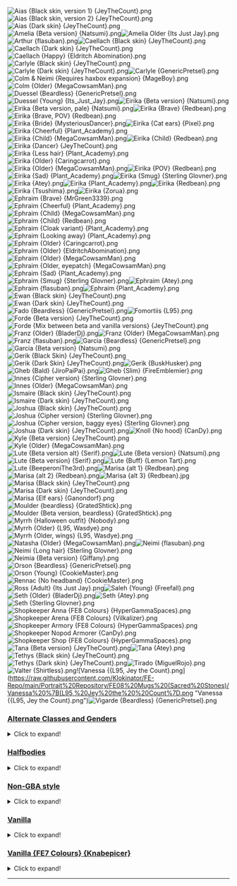 ![Aias {Black skin, version 1} {JeyTheCount}.png](https://raw.githubusercontent.com/Klokinator/FE-Repo/main/Portrait%20Repository/FE08%20Mugs%20(Sacred%20Stones)/Aias%20(Black%20skin,%20version%201)%20%7BJeyTheCount%7D.png "Aias {Black skin, version 1} {JeyTheCount}.png")![Aias {Black skin, version 2} {JeyTheCount}.png](https://raw.githubusercontent.com/Klokinator/FE-Repo/main/Portrait%20Repository/FE08%20Mugs%20(Sacred%20Stones)/Aias%20(Black%20skin,%20version%202)%20%7BJeyTheCount%7D.png "Aias {Black skin, version 2} {JeyTheCount}.png")![Aias {Dark skin} {JeyTheCount}.png](https://raw.githubusercontent.com/Klokinator/FE-Repo/main/Portrait%20Repository/FE08%20Mugs%20(Sacred%20Stones)/Aias%20(Dark%20skin)%20%7BJeyTheCount%7D.png "Aias {Dark skin} {JeyTheCount}.png")![Amelia {Beta version} {Natsumi}.png](https://raw.githubusercontent.com/Klokinator/FE-Repo/main/Portrait%20Repository/FE08%20Mugs%20(Sacred%20Stones)/Amelia%20(Beta%20version)%20%7BNatsumi%7D.png "Amelia {Beta version} {Natsumi}.png")![Amelia Older {Its Just Jay}.png](https://raw.githubusercontent.com/Klokinator/FE-Repo/main/Portrait%20Repository/FE08%20Mugs%20(Sacred%20Stones)/Amelia%20Older%20%7BIts%20Just%20Jay%7D.png "Amelia Older {Its Just Jay}.png")![Arthur {flasuban}.png](https://raw.githubusercontent.com/Klokinator/FE-Repo/main/Portrait%20Repository/FE08%20Mugs%20(Sacred%20Stones)/Arthur%20%7Bflasuban%7D.png "Arthur {flasuban}.png")![Caellach {Black skin}  {JeyTheCount}.png](https://raw.githubusercontent.com/Klokinator/FE-Repo/main/Portrait%20Repository/FE08%20Mugs%20(Sacred%20Stones)/Caellach%20(Black%20skin)%20%20%7BJeyTheCount%7D.png "Caellach {Black skin}  {JeyTheCount}.png")![Caellach {Dark skin} {JeyTheCount}.png](https://raw.githubusercontent.com/Klokinator/FE-Repo/main/Portrait%20Repository/FE08%20Mugs%20(Sacred%20Stones)/Caellach%20(Dark%20skin)%20%7BJeyTheCount%7D.png "Caellach {Dark skin} {JeyTheCount}.png")![Caellach {Happy} {Eldritch Abomination}.png](https://raw.githubusercontent.com/Klokinator/FE-Repo/main/Portrait%20Repository/FE08%20Mugs%20(Sacred%20Stones)/Caellach%20(Happy)%20%7BEldritch%20Abomination%7D.png "Caellach {Happy} {Eldritch Abomination}.png")![Carlyle {Black skin} {JeyTheCount}.png](https://raw.githubusercontent.com/Klokinator/FE-Repo/main/Portrait%20Repository/FE08%20Mugs%20(Sacred%20Stones)/Carlyle%20(Black%20skin)%20%7BJeyTheCount%7D.png "Carlyle {Black skin} {JeyTheCount}.png")![Carlyle {Dark skin} {JeyTheCount}.png](https://raw.githubusercontent.com/Klokinator/FE-Repo/main/Portrait%20Repository/FE08%20Mugs%20(Sacred%20Stones)/Carlyle%20(Dark%20skin)%20%7BJeyTheCount%7D.png "Carlyle {Dark skin} {JeyTheCount}.png")![Carlyle {GenericPretsel}.png](https://raw.githubusercontent.com/Klokinator/FE-Repo/main/Portrait%20Repository/FE08%20Mugs%20(Sacred%20Stones)/Carlyle%20%7BGenericPretsel%7D.png "Carlyle {GenericPretsel}.png")![Colm & Neimi {Requires haxbox expansion} {MageBoy}.png](https://raw.githubusercontent.com/Klokinator/FE-Repo/main/Portrait%20Repository/FE08%20Mugs%20(Sacred%20Stones)/Colm%20&%20Neimi%20(Requires%20haxbox%20expansion)%20%7BMageBoy%7D.png "Colm & Neimi {Requires haxbox expansion} {MageBoy}.png")![Colm {Older} {MegaCowsamMan}.png](https://raw.githubusercontent.com/Klokinator/FE-Repo/main/Portrait%20Repository/FE08%20Mugs%20(Sacred%20Stones)/Colm%20(Older)%20%7BMegaCowsamMan%7D.png "Colm {Older} {MegaCowsamMan}.png")![Duessel {Beardless} {GenericPretsel}.png](https://raw.githubusercontent.com/Klokinator/FE-Repo/main/Portrait%20Repository/FE08%20Mugs%20(Sacred%20Stones)/Duessel%20(Beardless)%20%7BGenericPretsel%7D.png "Duessel {Beardless} {GenericPretsel}.png")![Duessel {Young} {Its_Just_Jay}.png](https://raw.githubusercontent.com/Klokinator/FE-Repo/main/Portrait%20Repository/FE08%20Mugs%20(Sacred%20Stones)/Duessel%20(Young)%20%7BIts_Just_Jay%7D.png "Duessel {Young} {Its_Just_Jay}.png")![Eirika {Beta version} {Natsumi}.png](https://raw.githubusercontent.com/Klokinator/FE-Repo/main/Portrait%20Repository/FE08%20Mugs%20(Sacred%20Stones)/Eirika%20(Beta%20version)%20%7BNatsumi%7D.png "Eirika {Beta version} {Natsumi}.png")![Eirika {Beta version, pale} {Natsumi}.png](https://raw.githubusercontent.com/Klokinator/FE-Repo/main/Portrait%20Repository/FE08%20Mugs%20(Sacred%20Stones)/Eirika%20(Beta%20version,%20pale)%20%7BNatsumi%7D.png "Eirika {Beta version, pale} {Natsumi}.png")![Eirika {Brave} {Redbean}.png](https://raw.githubusercontent.com/Klokinator/FE-Repo/main/Portrait%20Repository/FE08%20Mugs%20(Sacred%20Stones)/Eirika%20(Brave)%20%7BRedbean%7D.png "Eirika {Brave} {Redbean}.png")![Eirika {Brave, POV} {Redbean}.png](https://raw.githubusercontent.com/Klokinator/FE-Repo/main/Portrait%20Repository/FE08%20Mugs%20(Sacred%20Stones)/Eirika%20(Brave,%20POV)%20%7BRedbean%7D.png "Eirika {Brave, POV} {Redbean}.png")![Eirika {Bride} {MysteriousDancer}.png](https://raw.githubusercontent.com/Klokinator/FE-Repo/main/Portrait%20Repository/FE08%20Mugs%20(Sacred%20Stones)/Eirika%20(Bride)%20%7BMysteriousDancer%7D.png "Eirika {Bride} {MysteriousDancer}.png")![Eirika {Cat ears} {Pixel}.png](https://raw.githubusercontent.com/Klokinator/FE-Repo/main/Portrait%20Repository/FE08%20Mugs%20(Sacred%20Stones)/Eirika%20(Cat%20ears)%20%7BPixel%7D.png "Eirika {Cat ears} {Pixel}.png")![Eirika {Cheerful} {Plant_Academy}.png](https://raw.githubusercontent.com/Klokinator/FE-Repo/main/Portrait%20Repository/FE08%20Mugs%20(Sacred%20Stones)/Eirika%20(Cheerful)%20%7BPlant_Academy%7D.png "Eirika {Cheerful} {Plant_Academy}.png")![Eirika {Child} {MegaCowsamMan}.png](https://raw.githubusercontent.com/Klokinator/FE-Repo/main/Portrait%20Repository/FE08%20Mugs%20(Sacred%20Stones)/Eirika%20(Child)%20%7BMegaCowsamMan%7D.png "Eirika {Child} {MegaCowsamMan}.png")![Eirika {Child} {Redbean}.png](https://raw.githubusercontent.com/Klokinator/FE-Repo/main/Portrait%20Repository/FE08%20Mugs%20(Sacred%20Stones)/Eirika%20(Child)%20%7BRedbean%7D.png "Eirika {Child} {Redbean}.png")![Eirika {Dancer} {JeyTheCount}.png](https://raw.githubusercontent.com/Klokinator/FE-Repo/main/Portrait%20Repository/FE08%20Mugs%20(Sacred%20Stones)/Eirika%20(Dancer)%20%7BJeyTheCount%7D.png "Eirika {Dancer} {JeyTheCount}.png")![Eirika {Less hair} {Plant_Academy}.png](https://raw.githubusercontent.com/Klokinator/FE-Repo/main/Portrait%20Repository/FE08%20Mugs%20(Sacred%20Stones)/Eirika%20(Less%20hair)%20%7BPlant_Academy%7D.png "Eirika {Less hair} {Plant_Academy}.png")![Eirika {Older} {Caringcarrot}.png](https://raw.githubusercontent.com/Klokinator/FE-Repo/main/Portrait%20Repository/FE08%20Mugs%20(Sacred%20Stones)/Eirika%20(Older)%20%7BCaringcarrot%7D.png "Eirika {Older} {Caringcarrot}.png")![Eirika {Older} {MegaCowsamMan}.png](https://raw.githubusercontent.com/Klokinator/FE-Repo/main/Portrait%20Repository/FE08%20Mugs%20(Sacred%20Stones)/Eirika%20(Older)%20%7BMegaCowsamMan%7D.png "Eirika {Older} {MegaCowsamMan}.png")![Eirika {POV} {Redbean}.png](https://raw.githubusercontent.com/Klokinator/FE-Repo/main/Portrait%20Repository/FE08%20Mugs%20(Sacred%20Stones)/Eirika%20(POV)%20%7BRedbean%7D.png "Eirika {POV} {Redbean}.png")![Eirika {Sad} {Plant_Academy}.png](https://raw.githubusercontent.com/Klokinator/FE-Repo/main/Portrait%20Repository/FE08%20Mugs%20(Sacred%20Stones)/Eirika%20(Sad)%20%7BPlant_Academy%7D.png "Eirika {Sad} {Plant_Academy}.png")![Eirika {Smug} {Sterling Glovner}.png](https://raw.githubusercontent.com/Klokinator/FE-Repo/main/Portrait%20Repository/FE08%20Mugs%20(Sacred%20Stones)/Eirika%20(Smug)%20%7BSterling%20Glovner%7D.png "Eirika {Smug} {Sterling Glovner}.png")![Eirika {Atey}.png](https://raw.githubusercontent.com/Klokinator/FE-Repo/main/Portrait%20Repository/FE08%20Mugs%20(Sacred%20Stones)/Eirika%20%7BAtey%7D.png "Eirika {Atey}.png")![Eirika {Plant_Academy}.png](https://raw.githubusercontent.com/Klokinator/FE-Repo/main/Portrait%20Repository/FE08%20Mugs%20(Sacred%20Stones)/Eirika%20%7BPlant_Academy%7D.png "Eirika {Plant_Academy}.png")![Eirika {Redbean}.png](https://raw.githubusercontent.com/Klokinator/FE-Repo/main/Portrait%20Repository/FE08%20Mugs%20(Sacred%20Stones)/Eirika%20%7BRedbean%7D.png "Eirika {Redbean}.png")![Eirika {Tsushima}.png](https://raw.githubusercontent.com/Klokinator/FE-Repo/main/Portrait%20Repository/FE08%20Mugs%20(Sacred%20Stones)/Eirika%20%7BTsushima%7D.png "Eirika {Tsushima}.png")![Eirika {Zorua}.png](https://raw.githubusercontent.com/Klokinator/FE-Repo/main/Portrait%20Repository/FE08%20Mugs%20(Sacred%20Stones)/Eirika%20%7BZorua%7D.png "Eirika {Zorua}.png")![Ephraim {Brave} {MrGreen3339}.png](https://raw.githubusercontent.com/Klokinator/FE-Repo/main/Portrait%20Repository/FE08%20Mugs%20(Sacred%20Stones)/Ephraim%20(Brave)%20%7BMrGreen3339%7D.png "Ephraim {Brave} {MrGreen3339}.png")![Ephraim {Cheerful} {Plant_Academy}.png](https://raw.githubusercontent.com/Klokinator/FE-Repo/main/Portrait%20Repository/FE08%20Mugs%20(Sacred%20Stones)/Ephraim%20(Cheerful)%20%7BPlant_Academy%7D.png "Ephraim {Cheerful} {Plant_Academy}.png")![Ephraim {Child} {MegaCowsamMan}.png](https://raw.githubusercontent.com/Klokinator/FE-Repo/main/Portrait%20Repository/FE08%20Mugs%20(Sacred%20Stones)/Ephraim%20(Child)%20%7BMegaCowsamMan%7D.png "Ephraim {Child} {MegaCowsamMan}.png")![Ephraim {Child} {Redbean}.png](https://raw.githubusercontent.com/Klokinator/FE-Repo/main/Portrait%20Repository/FE08%20Mugs%20(Sacred%20Stones)/Ephraim%20(Child)%20%7BRedbean%7D.png "Ephraim {Child} {Redbean}.png")![Ephraim {Cloak variant} {Plant_Academy}.png](https://raw.githubusercontent.com/Klokinator/FE-Repo/main/Portrait%20Repository/FE08%20Mugs%20(Sacred%20Stones)/Ephraim%20(Cloak%20variant)%20%7BPlant_Academy%7D.png "Ephraim {Cloak variant} {Plant_Academy}.png")![Ephraim {Looking away} {Plant_Academy}.png](https://raw.githubusercontent.com/Klokinator/FE-Repo/main/Portrait%20Repository/FE08%20Mugs%20(Sacred%20Stones)/Ephraim%20(Looking%20away)%20%7BPlant_Academy%7D.png "Ephraim {Looking away} {Plant_Academy}.png")![Ephraim {Older} {Caringcarrot}.png](https://raw.githubusercontent.com/Klokinator/FE-Repo/main/Portrait%20Repository/FE08%20Mugs%20(Sacred%20Stones)/Ephraim%20(Older)%20%7BCaringcarrot%7D.png "Ephraim {Older} {Caringcarrot}.png")![Ephraim {Older} {EldritchAbomination}.png](https://raw.githubusercontent.com/Klokinator/FE-Repo/main/Portrait%20Repository/FE08%20Mugs%20(Sacred%20Stones)/Ephraim%20(Older)%20%7BEldritchAbomination%7D.png "Ephraim {Older} {EldritchAbomination}.png")![Ephraim {Older} {MegaCowsamMan}.png](https://raw.githubusercontent.com/Klokinator/FE-Repo/main/Portrait%20Repository/FE08%20Mugs%20(Sacred%20Stones)/Ephraim%20(Older)%20%7BMegaCowsamMan%7D.png "Ephraim {Older} {MegaCowsamMan}.png")![Ephraim {Older, eyepatch} {MegaCowsamMan}.png](https://raw.githubusercontent.com/Klokinator/FE-Repo/main/Portrait%20Repository/FE08%20Mugs%20(Sacred%20Stones)/Ephraim%20(Older,%20eyepatch)%20%7BMegaCowsamMan%7D.png "Ephraim {Older, eyepatch} {MegaCowsamMan}.png")![Ephraim {Sad} {Plant_Academy}.png](https://raw.githubusercontent.com/Klokinator/FE-Repo/main/Portrait%20Repository/FE08%20Mugs%20(Sacred%20Stones)/Ephraim%20(Sad)%20%7BPlant_Academy%7D.png "Ephraim {Sad} {Plant_Academy}.png")![Ephraim {Smug} {Sterling Glovner}.png](https://raw.githubusercontent.com/Klokinator/FE-Repo/main/Portrait%20Repository/FE08%20Mugs%20(Sacred%20Stones)/Ephraim%20(Smug)%20%7BSterling%20Glovner%7D.png "Ephraim {Smug} {Sterling Glovner}.png")![Ephraim {Atey}.png](https://raw.githubusercontent.com/Klokinator/FE-Repo/main/Portrait%20Repository/FE08%20Mugs%20(Sacred%20Stones)/Ephraim%20%7BAtey%7D.png "Ephraim {Atey}.png")![Ephraim {flasuban}.png](https://raw.githubusercontent.com/Klokinator/FE-Repo/main/Portrait%20Repository/FE08%20Mugs%20(Sacred%20Stones)/Ephraim%20%7Bflasuban%7D.png "Ephraim {flasuban}.png")![Ephraim {Plant_Academy}.png](https://raw.githubusercontent.com/Klokinator/FE-Repo/main/Portrait%20Repository/FE08%20Mugs%20(Sacred%20Stones)/Ephraim%20%7BPlant_Academy%7D.png "Ephraim {Plant_Academy}.png")![Ewan {Black skin} {JeyTheCount}.png](https://raw.githubusercontent.com/Klokinator/FE-Repo/main/Portrait%20Repository/FE08%20Mugs%20(Sacred%20Stones)/Ewan%20(Black%20skin)%20%7BJeyTheCount%7D.png "Ewan {Black skin} {JeyTheCount}.png")![Ewan {Dark skin} {JeyTheCount}.png](https://raw.githubusercontent.com/Klokinator/FE-Repo/main/Portrait%20Repository/FE08%20Mugs%20(Sacred%20Stones)/Ewan%20(Dark%20skin)%20%7BJeyTheCount%7D.png "Ewan {Dark skin} {JeyTheCount}.png")![Fado {Beardless} {GenericPretsel}.png](https://raw.githubusercontent.com/Klokinator/FE-Repo/main/Portrait%20Repository/FE08%20Mugs%20(Sacred%20Stones)/Fado%20(Beardless)%20%7BGenericPretsel%7D.png "Fado {Beardless} {GenericPretsel}.png")![Fomortiis {L95}.png](https://raw.githubusercontent.com/Klokinator/FE-Repo/main/Portrait%20Repository/FE08%20Mugs%20(Sacred%20Stones)/Fomortiis%20%7BL95%7D.png "Fomortiis {L95}.png")![Forde {Beta version}  {JeyTheCount}.png](https://raw.githubusercontent.com/Klokinator/FE-Repo/main/Portrait%20Repository/FE08%20Mugs%20(Sacred%20Stones)/Forde%20(Beta%20version)%20%20%7BJeyTheCount%7D.png "Forde {Beta version}  {JeyTheCount}.png")![Forde {Mix between beta and vanilla versions} {JeyTheCount}.png](https://raw.githubusercontent.com/Klokinator/FE-Repo/main/Portrait%20Repository/FE08%20Mugs%20(Sacred%20Stones)/Forde%20(Mix%20between%20beta%20and%20vanilla%20versions)%20%7BJeyTheCount%7D.png "Forde {Mix between beta and vanilla versions} {JeyTheCount}.png")![Franz {Older} {BladerDj}.png](https://raw.githubusercontent.com/Klokinator/FE-Repo/main/Portrait%20Repository/FE08%20Mugs%20(Sacred%20Stones)/Franz%20(Older)%20%7BBladerDj%7D.png "Franz {Older} {BladerDj}.png")![Franz {Older} {MegaCowsamMan}.png](https://raw.githubusercontent.com/Klokinator/FE-Repo/main/Portrait%20Repository/FE08%20Mugs%20(Sacred%20Stones)/Franz%20(Older)%20%7BMegaCowsamMan%7D.png "Franz {Older} {MegaCowsamMan}.png")![Franz {flasuban}.png](https://raw.githubusercontent.com/Klokinator/FE-Repo/main/Portrait%20Repository/FE08%20Mugs%20(Sacred%20Stones)/Franz%20%7Bflasuban%7D.png "Franz {flasuban}.png")![Garcia {Beardless} {GenericPretsel}.png](https://raw.githubusercontent.com/Klokinator/FE-Repo/main/Portrait%20Repository/FE08%20Mugs%20(Sacred%20Stones)/Garcia%20(Beardless)%20%7BGenericPretsel%7D.png "Garcia {Beardless} {GenericPretsel}.png")![Garcia {Beta version} {Natsumi}.png](https://raw.githubusercontent.com/Klokinator/FE-Repo/main/Portrait%20Repository/FE08%20Mugs%20(Sacred%20Stones)/Garcia%20(Beta%20version)%20%7BNatsumi%7D.png "Garcia {Beta version} {Natsumi}.png")![Gerik {Black Skin} {JeyTheCount}.png](https://raw.githubusercontent.com/Klokinator/FE-Repo/main/Portrait%20Repository/FE08%20Mugs%20(Sacred%20Stones)/Gerik%20(Black%20Skin)%20%7BJeyTheCount%7D.png "Gerik {Black Skin} {JeyTheCount}.png")![Gerik {Dark Skin} {JeyTheCount}.png](https://raw.githubusercontent.com/Klokinator/FE-Repo/main/Portrait%20Repository/FE08%20Mugs%20(Sacred%20Stones)/Gerik%20(Dark%20Skin)%20%7BJeyTheCount%7D.png "Gerik {Dark Skin} {JeyTheCount}.png")![Gerik {BuskHusker}.png](https://raw.githubusercontent.com/Klokinator/FE-Repo/main/Portrait%20Repository/FE08%20Mugs%20(Sacred%20Stones)/Gerik%20%7BBuskHusker%7D.png "Gerik {BuskHusker}.png")![Gheb {Bald} {JiroPaiPai}.png](https://raw.githubusercontent.com/Klokinator/FE-Repo/main/Portrait%20Repository/FE08%20Mugs%20(Sacred%20Stones)/Gheb%20(Bald)%20%7BJiroPaiPai%7D.png "Gheb {Bald} {JiroPaiPai}.png")![Gheb {Slim} {FireEmblemier}.png](https://raw.githubusercontent.com/Klokinator/FE-Repo/main/Portrait%20Repository/FE08%20Mugs%20(Sacred%20Stones)/Gheb%20(Slim)%20%7BFireEmblemier%7D.png "Gheb {Slim} {FireEmblemier}.png")![Innes {Cipher version} {Sterling Glovner}.png](https://raw.githubusercontent.com/Klokinator/FE-Repo/main/Portrait%20Repository/FE08%20Mugs%20(Sacred%20Stones)/Innes%20(Cipher%20version)%20%7BSterling%20Glovner%7D.png "Innes {Cipher version} {Sterling Glovner}.png")![Innes {Older} {MegaCowsamMan}.png](https://raw.githubusercontent.com/Klokinator/FE-Repo/main/Portrait%20Repository/FE08%20Mugs%20(Sacred%20Stones)/Innes%20(Older)%20%7BMegaCowsamMan%7D.png "Innes {Older} {MegaCowsamMan}.png")![Ismaire {Black skin} {JeyTheCount}.png](https://raw.githubusercontent.com/Klokinator/FE-Repo/main/Portrait%20Repository/FE08%20Mugs%20(Sacred%20Stones)/Ismaire%20(Black%20skin)%20%7BJeyTheCount%7D.png "Ismaire {Black skin} {JeyTheCount}.png")![Ismaire {Dark skin} {JeyTheCount}.png](https://raw.githubusercontent.com/Klokinator/FE-Repo/main/Portrait%20Repository/FE08%20Mugs%20(Sacred%20Stones)/Ismaire%20(Dark%20skin)%20%7BJeyTheCount%7D.png "Ismaire {Dark skin} {JeyTheCount}.png")![Joshua {Black skin} {JeyTheCount}.png](https://raw.githubusercontent.com/Klokinator/FE-Repo/main/Portrait%20Repository/FE08%20Mugs%20(Sacred%20Stones)/Joshua%20(Black%20skin)%20%7BJeyTheCount%7D.png "Joshua {Black skin} {JeyTheCount}.png")![Joshua {Cipher version} {Sterling Glovner}.png](https://raw.githubusercontent.com/Klokinator/FE-Repo/main/Portrait%20Repository/FE08%20Mugs%20(Sacred%20Stones)/Joshua%20(Cipher%20version)%20%7BSterling%20Glovner%7D.png "Joshua {Cipher version} {Sterling Glovner}.png")![Joshua {Cipher version, baggy eyes} {Sterling Glovner}.png](https://raw.githubusercontent.com/Klokinator/FE-Repo/main/Portrait%20Repository/FE08%20Mugs%20(Sacred%20Stones)/Joshua%20(Cipher%20version,%20baggy%20eyes)%20%7BSterling%20Glovner%7D.png "Joshua {Cipher version, baggy eyes} {Sterling Glovner}.png")![Joshua {Dark skin} {JeyTheCount}.png](https://raw.githubusercontent.com/Klokinator/FE-Repo/main/Portrait%20Repository/FE08%20Mugs%20(Sacred%20Stones)/Joshua%20(Dark%20skin)%20%7BJeyTheCount%7D.png "Joshua {Dark skin} {JeyTheCount}.png")![Knoll {No hood} {CanDy}.png](https://raw.githubusercontent.com/Klokinator/FE-Repo/main/Portrait%20Repository/FE08%20Mugs%20(Sacred%20Stones)/Knoll%20(No%20hood)%20%7BCanDy%7D.png "Knoll {No hood} {CanDy}.png")![Kyle {Beta version} {JeyTheCount}.png](https://raw.githubusercontent.com/Klokinator/FE-Repo/main/Portrait%20Repository/FE08%20Mugs%20(Sacred%20Stones)/Kyle%20(Beta%20version)%20%7BJeyTheCount%7D.png "Kyle {Beta version} {JeyTheCount}.png")![Kyle {Older} {MegaCowsamMan}.png](https://raw.githubusercontent.com/Klokinator/FE-Repo/main/Portrait%20Repository/FE08%20Mugs%20(Sacred%20Stones)/Kyle%20(Older)%20%7BMegaCowsamMan%7D.png "Kyle {Older} {MegaCowsamMan}.png")![Lute {Beta version alt} {Serif}.png](https://raw.githubusercontent.com/Klokinator/FE-Repo/main/Portrait%20Repository/FE08%20Mugs%20(Sacred%20Stones)/Lute%20(Beta%20version%20alt)%20%7BSerif%7D.png "Lute {Beta version alt} {Serif}.png")![Lute {Beta version}  {Natsumi}.png](https://raw.githubusercontent.com/Klokinator/FE-Repo/main/Portrait%20Repository/FE08%20Mugs%20(Sacred%20Stones)/Lute%20(Beta%20version)%20%20%7BNatsumi%7D.png "Lute {Beta version}  {Natsumi}.png")![Lute {Beta version}  {Serif}.png](https://raw.githubusercontent.com/Klokinator/FE-Repo/main/Portrait%20Repository/FE08%20Mugs%20(Sacred%20Stones)/Lute%20(Beta%20version)%20%20%7BSerif%7D.png "Lute {Beta version}  {Serif}.png")![Lute {Buff} {Lemon Tart}.png](https://raw.githubusercontent.com/Klokinator/FE-Repo/main/Portrait%20Repository/FE08%20Mugs%20(Sacred%20Stones)/Lute%20(Buff)%20%7BLemon%20Tart%7D.png "Lute {Buff} {Lemon Tart}.png")![Lute {BeeperoniThe3rd}.png](https://raw.githubusercontent.com/Klokinator/FE-Repo/main/Portrait%20Repository/FE08%20Mugs%20(Sacred%20Stones)/Lute%20%7BBeeperoniThe3rd%7D.png "Lute {BeeperoniThe3rd}.png")![Marisa {alt 1} {Redbean}.png](https://raw.githubusercontent.com/Klokinator/FE-Repo/main/Portrait%20Repository/FE08%20Mugs%20(Sacred%20Stones)/Marisa%20(alt%201)%20%7BRedbean%7D.png "Marisa {alt 1} {Redbean}.png")![Marisa {alt 2} {Redbean}.png](https://raw.githubusercontent.com/Klokinator/FE-Repo/main/Portrait%20Repository/FE08%20Mugs%20(Sacred%20Stones)/Marisa%20(alt%202)%20%7BRedbean%7D.png "Marisa {alt 2} {Redbean}.png")![Marisa {alt 3} {Redbean}.jpg](https://raw.githubusercontent.com/Klokinator/FE-Repo/main/Portrait%20Repository/FE08%20Mugs%20(Sacred%20Stones)/Marisa%20(alt%203)%20%7BRedbean%7D.jpg "Marisa {alt 3} {Redbean}.jpg")![Marisa {Black skin} {JeyTheCount}.png](https://raw.githubusercontent.com/Klokinator/FE-Repo/main/Portrait%20Repository/FE08%20Mugs%20(Sacred%20Stones)/Marisa%20(Black%20skin)%20%7BJeyTheCount%7D.png "Marisa {Black skin} {JeyTheCount}.png")![Marisa {Dark skin} {JeyTheCount}.png](https://raw.githubusercontent.com/Klokinator/FE-Repo/main/Portrait%20Repository/FE08%20Mugs%20(Sacred%20Stones)/Marisa%20(Dark%20skin)%20%7BJeyTheCount%7D.png "Marisa {Dark skin} {JeyTheCount}.png")![Marisa {Elf ears} {Ganondorf}.png](https://raw.githubusercontent.com/Klokinator/FE-Repo/main/Portrait%20Repository/FE08%20Mugs%20(Sacred%20Stones)/Marisa%20(Elf%20ears)%20%7BGanondorf%7D.png "Marisa {Elf ears} {Ganondorf}.png")![Moulder {beardless} {GratedShtick}.png](https://raw.githubusercontent.com/Klokinator/FE-Repo/main/Portrait%20Repository/FE08%20Mugs%20(Sacred%20Stones)/Moulder%20(beardless)%20%7BGratedShtick%7D.png "Moulder {beardless} {GratedShtick}.png")![Moulder {Beta version, beardless} {GratedShtick}.png](https://raw.githubusercontent.com/Klokinator/FE-Repo/main/Portrait%20Repository/FE08%20Mugs%20(Sacred%20Stones)/Moulder%20(Beta%20version,%20beardless)%20%7BGratedShtick%7D.png "Moulder {Beta version, beardless} {GratedShtick}.png")![Myrrh {Halloween outfit} {Nobody}.png](https://raw.githubusercontent.com/Klokinator/FE-Repo/main/Portrait%20Repository/FE08%20Mugs%20(Sacred%20Stones)/Myrrh%20(Halloween%20outfit)%20%7BNobody%7D.png "Myrrh {Halloween outfit} {Nobody}.png")![Myrrh {Older} {L95, Wasdye}.png](https://raw.githubusercontent.com/Klokinator/FE-Repo/main/Portrait%20Repository/FE08%20Mugs%20(Sacred%20Stones)/Myrrh%20(Older)%20%7BL95,%20Wasdye%7D.png "Myrrh {Older} {L95, Wasdye}.png")![Myrrh {Older, wings} {L95, Wasdye}.png](https://raw.githubusercontent.com/Klokinator/FE-Repo/main/Portrait%20Repository/FE08%20Mugs%20(Sacred%20Stones)/Myrrh%20(Older,%20wings)%20%7BL95,%20Wasdye%7D.png "Myrrh {Older, wings} {L95, Wasdye}.png")![Natasha {Older} {MegaCowsamMan}.png](https://raw.githubusercontent.com/Klokinator/FE-Repo/main/Portrait%20Repository/FE08%20Mugs%20(Sacred%20Stones)/Natasha%20(Older)%20%7BMegaCowsamMan%7D.png "Natasha {Older} {MegaCowsamMan}.png")![Neimi {flasuban}.png](https://raw.githubusercontent.com/Klokinator/FE-Repo/main/Portrait%20Repository/FE08%20Mugs%20(Sacred%20Stones)/Neimi%20%7Bflasuban%7D.png "Neimi {flasuban}.png")![Neimi {Long hair} {Sterling Glovner}.png](https://raw.githubusercontent.com/Klokinator/FE-Repo/main/Portrait%20Repository/FE08%20Mugs%20(Sacred%20Stones)/Neimi%20%7BLong%20hair%7D%20%7BSterling%20Glovner%7D.png "Neimi {Long hair} {Sterling Glovner}.png")![Neimia {Beta version} {Giffany}.png](https://raw.githubusercontent.com/Klokinator/FE-Repo/main/Portrait%20Repository/FE08%20Mugs%20(Sacred%20Stones)/Neimia%20(Beta%20version)%20%7BGiffany%7D.png "Neimia {Beta version} {Giffany}.png")![Orson {Beardless} {GenericPretsel}.png](https://raw.githubusercontent.com/Klokinator/FE-Repo/main/Portrait%20Repository/FE08%20Mugs%20(Sacred%20Stones)/Orson%20(Beardless)%20%7BGenericPretsel%7D.png "Orson {Beardless} {GenericPretsel}.png")![Orson {Young} {CookieMaster}.png](https://raw.githubusercontent.com/Klokinator/FE-Repo/main/Portrait%20Repository/FE08%20Mugs%20(Sacred%20Stones)/Orson%20(Young)%20%7BCookieMaster%7D.png "Orson {Young} {CookieMaster}.png")![Rennac {No headband} {CookieMaster}.png](https://raw.githubusercontent.com/Klokinator/FE-Repo/main/Portrait%20Repository/FE08%20Mugs%20(Sacred%20Stones)/Rennac%20(No%20headband)%20%7BCookieMaster%7D.png "Rennac {No headband} {CookieMaster}.png")![Ross {Adult} {Its Just Jay}.png](https://raw.githubusercontent.com/Klokinator/FE-Repo/main/Portrait%20Repository/FE08%20Mugs%20(Sacred%20Stones)/Ross%20(Adult)%20%7BIts%20Just%20Jay%7D.png "Ross {Adult} {Its Just Jay}.png")![Saleh {Young} {Freefall}.png](https://raw.githubusercontent.com/Klokinator/FE-Repo/main/Portrait%20Repository/FE08%20Mugs%20(Sacred%20Stones)/Saleh%20(Young)%20%7BFreefall%7D.png "Saleh {Young} {Freefall}.png")![Seth {Older} {BladerDj}.png](https://raw.githubusercontent.com/Klokinator/FE-Repo/main/Portrait%20Repository/FE08%20Mugs%20(Sacred%20Stones)/Seth%20(Older)%20%7BBladerDj%7D.png "Seth {Older} {BladerDj}.png")![Seth {Atey}.png](https://raw.githubusercontent.com/Klokinator/FE-Repo/main/Portrait%20Repository/FE08%20Mugs%20(Sacred%20Stones)/Seth%20%7BAtey%7D.png "Seth {Atey}.png")![Seth {Sterling Glovner}.png](https://raw.githubusercontent.com/Klokinator/FE-Repo/main/Portrait%20Repository/FE08%20Mugs%20(Sacred%20Stones)/Seth%20%7BSterling%20Glovner%7D.png "Seth {Sterling Glovner}.png")![Shopkeeper Anna {FE8 Colours} {HyperGammaSpaces}.png](https://raw.githubusercontent.com/Klokinator/FE-Repo/main/Portrait%20Repository/FE08%20Mugs%20(Sacred%20Stones)/Shopkeeper%20Anna%20(FE8%20Colours)%20%7BHyperGammaSpaces%7D.png "Shopkeeper Anna {FE8 Colours} {HyperGammaSpaces}.png")![Shopkeeper Arena {FE8 Colours} {Vilkalizer}.png](https://raw.githubusercontent.com/Klokinator/FE-Repo/main/Portrait%20Repository/FE08%20Mugs%20(Sacred%20Stones)/Shopkeeper%20Arena%20(FE8%20Colours)%20%7BVilkalizer%7D.png "Shopkeeper Arena {FE8 Colours} {Vilkalizer}.png")![Shopkeeper Armory {FE8 Colours} {HyperGammaSpaces}.png](https://raw.githubusercontent.com/Klokinator/FE-Repo/main/Portrait%20Repository/FE08%20Mugs%20(Sacred%20Stones)/Shopkeeper%20Armory%20(FE8%20Colours)%20%7BHyperGammaSpaces%7D.png "Shopkeeper Armory {FE8 Colours} {HyperGammaSpaces}.png")![Shopkeeper Nopod Armorer {CanDy}.png](https://raw.githubusercontent.com/Klokinator/FE-Repo/main/Portrait%20Repository/FE08%20Mugs%20(Sacred%20Stones)/Shopkeeper%20Nopod%20Armorer%20%7BCanDy%7D.png "Shopkeeper Nopod Armorer {CanDy}.png")![Shopkeeper Shop {FE8 Colours} {HyperGammaSpaces}.png](https://raw.githubusercontent.com/Klokinator/FE-Repo/main/Portrait%20Repository/FE08%20Mugs%20(Sacred%20Stones)/Shopkeeper%20Shop%20(FE8%20Colours)%20%7BHyperGammaSpaces%7D.png "Shopkeeper Shop {FE8 Colours} {HyperGammaSpaces}.png")![Tana {Beta version} {JeyTheCount}.png](https://raw.githubusercontent.com/Klokinator/FE-Repo/main/Portrait%20Repository/FE08%20Mugs%20(Sacred%20Stones)/Tana%20(Beta%20version)%20%7BJeyTheCount%7D.png "Tana {Beta version} {JeyTheCount}.png")![Tana {Atey}.png](https://raw.githubusercontent.com/Klokinator/FE-Repo/main/Portrait%20Repository/FE08%20Mugs%20(Sacred%20Stones)/Tana%20%7BAtey%7D.png "Tana {Atey}.png")![Tethys {Black skin} {JeyTheCount}.png](https://raw.githubusercontent.com/Klokinator/FE-Repo/main/Portrait%20Repository/FE08%20Mugs%20(Sacred%20Stones)/Tethys%20(Black%20skin)%20%7BJeyTheCount%7D.png "Tethys {Black skin} {JeyTheCount}.png")![Tethys {Dark skin} {JeyTheCount}.png](https://raw.githubusercontent.com/Klokinator/FE-Repo/main/Portrait%20Repository/FE08%20Mugs%20(Sacred%20Stones)/Tethys%20(Dark%20skin)%20%7BJeyTheCount%7D.png "Tethys {Dark skin} {JeyTheCount}.png")![Tirado {MiguelRojo}.png](https://raw.githubusercontent.com/Klokinator/FE-Repo/main/Portrait%20Repository/FE08%20Mugs%20(Sacred%20Stones)/Tirado%20%7BMiguelRojo%7D.png "Tirado {MiguelRojo}.png")![Valter {Shirtless}.png](https://raw.githubusercontent.com/Klokinator/FE-Repo/main/Portrait%20Repository/FE08%20Mugs%20(Sacred%20Stones)/Valter%20(Shirtless).png "Valter {Shirtless}.png")![Vanessa {{L95, Jey the  Count}.png](https://raw.githubusercontent.com/Klokinator/FE-Repo/main/Portrait%20Repository/FE08%20Mugs%20(Sacred%20Stones)/Vanessa%20%7B(L95,%20Jey%20the%20%20Count%7D.png "Vanessa {{L95, Jey the  Count}.png")![Vigarde {Beardless} {GenericPretsel}.png](https://raw.githubusercontent.com/Klokinator/FE-Repo/main/Portrait%20Repository/FE08%20Mugs%20(Sacred%20Stones)/Vigarde%20(Beardless)%20%7BGenericPretsel%7D.png "Vigarde {Beardless} {GenericPretsel}.png")

### [Alternate Classes and Genders](Alternate%20Classes%20and%20Genders)

<details><summary>Click to expand!</summary>

![Eirika Cyberpunk {Rainlash}.png](https://raw.githubusercontent.com/Klokinator/FE-Repo/main/Portrait%20Repository/FE08%20Mugs%20(Sacred%20Stones)/Alternate%20Classes%20and%20Genders/Eirika%20Cyberpunk%20(Rainlash).png "Eirika Cyberpunk {Rainlash}.png")![Eirika Karl Marx - Eirikarl {Vilkalizer}.png](https://raw.githubusercontent.com/Klokinator/FE-Repo/main/Portrait%20Repository/FE08%20Mugs%20(Sacred%20Stones)/Alternate%20Classes%20and%20Genders/Eirika%20Karl%20Marx%20-%20Eirikarl%20(Vilkalizer).png "Eirika Karl Marx - Eirikarl {Vilkalizer}.png")![Ephrian Great Knight {Garytop}.png](https://raw.githubusercontent.com/Klokinator/FE-Repo/main/Portrait%20Repository/FE08%20Mugs%20(Sacred%20Stones)/Alternate%20Classes%20and%20Genders/Ephrian%20Great%20Knight%20%7BGarytop%7D.png "Ephrian Great Knight {Garytop}.png")![Gheb 'Gertrude' {MysteriousDancer}.png](https://raw.githubusercontent.com/Klokinator/FE-Repo/main/Portrait%20Repository/FE08%20Mugs%20(Sacred%20Stones)/Alternate%20Classes%20and%20Genders/Gheb%20'Gertrude'%20(MysteriousDancer).png "Gheb 'Gertrude' {MysteriousDancer}.png")![Joshua {Female} {Plant_Academy}.png](https://raw.githubusercontent.com/Klokinator/FE-Repo/main/Portrait%20Repository/FE08%20Mugs%20(Sacred%20Stones)/Alternate%20Classes%20and%20Genders/Joshua%20(Female)%20%7BPlant_Academy%7D.png "Joshua {Female} {Plant_Academy}.png")![Joshua Bard {MeatOfJustice}.png](https://raw.githubusercontent.com/Klokinator/FE-Repo/main/Portrait%20Repository/FE08%20Mugs%20(Sacred%20Stones)/Alternate%20Classes%20and%20Genders/Joshua%20Bard%20%7BMeatOfJustice%7D.png "Joshua Bard {MeatOfJustice}.png")![Neimi Dancer {7743}.png](https://raw.githubusercontent.com/Klokinator/FE-Repo/main/Portrait%20Repository/FE08%20Mugs%20(Sacred%20Stones)/Alternate%20Classes%20and%20Genders/Neimi%20Dancer%20%7B7743%7D.png "Neimi Dancer {7743}.png")![Orson the Mage Knight {Ereshkigal}.png](https://raw.githubusercontent.com/Klokinator/FE-Repo/main/Portrait%20Repository/FE08%20Mugs%20(Sacred%20Stones)/Alternate%20Classes%20and%20Genders/Orson%20the%20Mage%20Knight%20(Ereshkigal).png "Orson the Mage Knight {Ereshkigal}.png")![Seth Female {Dai}.gif](https://raw.githubusercontent.com/Klokinator/FE-Repo/main/Portrait%20Repository/FE08%20Mugs%20(Sacred%20Stones)/Alternate%20Classes%20and%20Genders/Seth%20Female%20(Dai).gif "Seth Female {Dai}.gif")![Seth Female {Mewiyev}.png](https://raw.githubusercontent.com/Klokinator/FE-Repo/main/Portrait%20Repository/FE08%20Mugs%20(Sacred%20Stones)/Alternate%20Classes%20and%20Genders/Seth%20Female%20(Mewiyev).png "Seth Female {Mewiyev}.png")![Vigarde Female {GenericPretsel}.png](https://raw.githubusercontent.com/Klokinator/FE-Repo/main/Portrait%20Repository/FE08%20Mugs%20(Sacred%20Stones)/Alternate%20Classes%20and%20Genders/Vigarde%20Female%20%7BGenericPretsel%7D.png "Vigarde Female {GenericPretsel}.png")



----



</details>

### [Halfbodies](Halfbodies)

<details><summary>Click to expand!</summary>

![Amelia {Nickt}.png](https://raw.githubusercontent.com/Klokinator/FE-Repo/main/Portrait%20Repository/FE08%20Mugs%20(Sacred%20Stones)/Halfbodies/Amelia%20%7BNickt%7D.png "Amelia {Nickt}.png")![Eirika {Nickt}.png](https://raw.githubusercontent.com/Klokinator/FE-Repo/main/Portrait%20Repository/FE08%20Mugs%20(Sacred%20Stones)/Halfbodies/Eirika%20%7BNickt%7D.png "Eirika {Nickt}.png")![Ephraim {Nickt}.png](https://raw.githubusercontent.com/Klokinator/FE-Repo/main/Portrait%20Repository/FE08%20Mugs%20(Sacred%20Stones)/Halfbodies/Ephraim%20%7BNickt%7D.png "Ephraim {Nickt}.png")![Forde {Nickt}.png](https://raw.githubusercontent.com/Klokinator/FE-Repo/main/Portrait%20Repository/FE08%20Mugs%20(Sacred%20Stones)/Halfbodies/Forde%20%7BNickt%7D.png "Forde {Nickt}.png")![Joshua {Nickt}.png](https://raw.githubusercontent.com/Klokinator/FE-Repo/main/Portrait%20Repository/FE08%20Mugs%20(Sacred%20Stones)/Halfbodies/Joshua%20%7BNickt%7D.png "Joshua {Nickt}.png")![Kyle {Nickt}.png](https://raw.githubusercontent.com/Klokinator/FE-Repo/main/Portrait%20Repository/FE08%20Mugs%20(Sacred%20Stones)/Halfbodies/Kyle%20%7BNickt%7D.png "Kyle {Nickt}.png")![L'Arachel {Bride} {Nobody}.png](https://raw.githubusercontent.com/Klokinator/FE-Repo/main/Portrait%20Repository/FE08%20Mugs%20(Sacred%20Stones)/Halfbodies/L'Arachel%20(Bride)%20(Nobody).png "L'Arachel {Bride} {Nobody}.png")![L'Arachel {Spoon_Rhythm}.png](https://raw.githubusercontent.com/Klokinator/FE-Repo/main/Portrait%20Repository/FE08%20Mugs%20(Sacred%20Stones)/Halfbodies/L'Arachel%20(Spoon_Rhythm).png "L'Arachel {Spoon_Rhythm}.png")![Lyon {Nickt}.png](https://raw.githubusercontent.com/Klokinator/FE-Repo/main/Portrait%20Repository/FE08%20Mugs%20(Sacred%20Stones)/Halfbodies/Lyon%20%7BNickt%7D.png "Lyon {Nickt}.png")![Neimi {Nickt}.png](https://raw.githubusercontent.com/Klokinator/FE-Repo/main/Portrait%20Repository/FE08%20Mugs%20(Sacred%20Stones)/Halfbodies/Neimi%20%7BNickt%7D.png "Neimi {Nickt}.png")![Seth {Nickt}.png](https://raw.githubusercontent.com/Klokinator/FE-Repo/main/Portrait%20Repository/FE08%20Mugs%20(Sacred%20Stones)/Halfbodies/Seth%20%7BNickt%7D.png "Seth {Nickt}.png")![Valter {Nickt}.png](https://raw.githubusercontent.com/Klokinator/FE-Repo/main/Portrait%20Repository/FE08%20Mugs%20(Sacred%20Stones)/Halfbodies/Valter%20%7BNickt%7D.png "Valter {Nickt}.png")![Vanessa {L95}.png](https://raw.githubusercontent.com/Klokinator/FE-Repo/main/Portrait%20Repository/FE08%20Mugs%20(Sacred%20Stones)/Halfbodies/Vanessa%20(L95).png "Vanessa {L95}.png")



----



</details>

### [Non-GBA style](Non-GBA%20style)

<details><summary>Click to expand!</summary>

![Ephraim Thracia-style {DerTheVaporeon}.png](https://raw.githubusercontent.com/Klokinator/FE-Repo/main/Portrait%20Repository/FE08%20Mugs%20(Sacred%20Stones)/Non-GBA%20style/Ephraim%20Thracia-style%20(DerTheVaporeon).png "Ephraim Thracia-style {DerTheVaporeon}.png")



----



</details>

### [Vanilla](Vanilla)

<details><summary>Click to expand!</summary>

![Aias.png](https://raw.githubusercontent.com/Klokinator/FE-Repo/main/Portrait%20Repository/FE08%20Mugs%20(Sacred%20Stones)/Vanilla/Aias.png "Aias.png")![Amelia.png](https://raw.githubusercontent.com/Klokinator/FE-Repo/main/Portrait%20Repository/FE08%20Mugs%20(Sacred%20Stones)/Vanilla/Amelia.png "Amelia.png")![Areana Guy.png](https://raw.githubusercontent.com/Klokinator/FE-Repo/main/Portrait%20Repository/FE08%20Mugs%20(Sacred%20Stones)/Vanilla/Areana%20Guy.png "Areana Guy.png")![Artur.png](https://raw.githubusercontent.com/Klokinator/FE-Repo/main/Portrait%20Repository/FE08%20Mugs%20(Sacred%20Stones)/Vanilla/Artur.png "Artur.png")![Bandit Beard.png](https://raw.githubusercontent.com/Klokinator/FE-Repo/main/Portrait%20Repository/FE08%20Mugs%20(Sacred%20Stones)/Vanilla/Bandit%20Beard.png "Bandit Beard.png")![Bandit Nose.png](https://raw.githubusercontent.com/Klokinator/FE-Repo/main/Portrait%20Repository/FE08%20Mugs%20(Sacred%20Stones)/Vanilla/Bandit%20Nose.png "Bandit Nose.png")![Bazba.png](https://raw.githubusercontent.com/Klokinator/FE-Repo/main/Portrait%20Repository/FE08%20Mugs%20(Sacred%20Stones)/Vanilla/Bazba.png "Bazba.png")![Beran.png](https://raw.githubusercontent.com/Klokinator/FE-Repo/main/Portrait%20Repository/FE08%20Mugs%20(Sacred%20Stones)/Vanilla/Beran.png "Beran.png")![Binks.png](https://raw.githubusercontent.com/Klokinator/FE-Repo/main/Portrait%20Repository/FE08%20Mugs%20(Sacred%20Stones)/Vanilla/Binks.png "Binks.png")![Bone.png](https://raw.githubusercontent.com/Klokinator/FE-Repo/main/Portrait%20Repository/FE08%20Mugs%20(Sacred%20Stones)/Vanilla/Bone.png "Bone.png")![Breguet.png](https://raw.githubusercontent.com/Klokinator/FE-Repo/main/Portrait%20Repository/FE08%20Mugs%20(Sacred%20Stones)/Vanilla/Breguet.png "Breguet.png")![Caellach.png](https://raw.githubusercontent.com/Klokinator/FE-Repo/main/Portrait%20Repository/FE08%20Mugs%20(Sacred%20Stones)/Vanilla/Caellach.png "Caellach.png")![Carlyle.png](https://raw.githubusercontent.com/Klokinator/FE-Repo/main/Portrait%20Repository/FE08%20Mugs%20(Sacred%20Stones)/Vanilla/Carlyle.png "Carlyle.png")![Colm.png](https://raw.githubusercontent.com/Klokinator/FE-Repo/main/Portrait%20Repository/FE08%20Mugs%20(Sacred%20Stones)/Vanilla/Colm.png "Colm.png")![Cormag.png](https://raw.githubusercontent.com/Klokinator/FE-Repo/main/Portrait%20Repository/FE08%20Mugs%20(Sacred%20Stones)/Vanilla/Cormag.png "Cormag.png")![Dara.png](https://raw.githubusercontent.com/Klokinator/FE-Repo/main/Portrait%20Repository/FE08%20Mugs%20(Sacred%20Stones)/Vanilla/Dara.png "Dara.png")![Dozla.png](https://raw.githubusercontent.com/Klokinator/FE-Repo/main/Portrait%20Repository/FE08%20Mugs%20(Sacred%20Stones)/Vanilla/Dozla.png "Dozla.png")![Duessel.png](https://raw.githubusercontent.com/Klokinator/FE-Repo/main/Portrait%20Repository/FE08%20Mugs%20(Sacred%20Stones)/Vanilla/Duessel.png "Duessel.png")![Eirika{Flashback}.png](https://raw.githubusercontent.com/Klokinator/FE-Repo/main/Portrait%20Repository/FE08%20Mugs%20(Sacred%20Stones)/Vanilla/Eirika(Flashback).png "Eirika{Flashback}.png")![Eirika.png](https://raw.githubusercontent.com/Klokinator/FE-Repo/main/Portrait%20Repository/FE08%20Mugs%20(Sacred%20Stones)/Vanilla/Eirika.png "Eirika.png")![Ephraim {Flashback}.png](https://raw.githubusercontent.com/Klokinator/FE-Repo/main/Portrait%20Repository/FE08%20Mugs%20(Sacred%20Stones)/Vanilla/Ephraim%20(Flashback).png "Ephraim {Flashback}.png")![Ephraim Beta Flashback.png](https://raw.githubusercontent.com/Klokinator/FE-Repo/main/Portrait%20Repository/FE08%20Mugs%20(Sacred%20Stones)/Vanilla/Ephraim%20Beta%20Flashback.png "Ephraim Beta Flashback.png")![Ephraim Beta.png](https://raw.githubusercontent.com/Klokinator/FE-Repo/main/Portrait%20Repository/FE08%20Mugs%20(Sacred%20Stones)/Vanilla/Ephraim%20Beta.png "Ephraim Beta.png")![Ephraim.png](https://raw.githubusercontent.com/Klokinator/FE-Repo/main/Portrait%20Repository/FE08%20Mugs%20(Sacred%20Stones)/Vanilla/Ephraim.png "Ephraim.png")![Ewan.png](https://raw.githubusercontent.com/Klokinator/FE-Repo/main/Portrait%20Repository/FE08%20Mugs%20(Sacred%20Stones)/Vanilla/Ewan.png "Ewan.png")![Fado.png](https://raw.githubusercontent.com/Klokinator/FE-Repo/main/Portrait%20Repository/FE08%20Mugs%20(Sacred%20Stones)/Vanilla/Fado.png "Fado.png")![Forde.png](https://raw.githubusercontent.com/Klokinator/FE-Repo/main/Portrait%20Repository/FE08%20Mugs%20(Sacred%20Stones)/Vanilla/Forde.png "Forde.png")![Franz.png](https://raw.githubusercontent.com/Klokinator/FE-Repo/main/Portrait%20Repository/FE08%20Mugs%20(Sacred%20Stones)/Vanilla/Franz.png "Franz.png")![Garcia.png](https://raw.githubusercontent.com/Klokinator/FE-Repo/main/Portrait%20Repository/FE08%20Mugs%20(Sacred%20Stones)/Vanilla/Garcia.png "Garcia.png")![Gerik.png](https://raw.githubusercontent.com/Klokinator/FE-Repo/main/Portrait%20Repository/FE08%20Mugs%20(Sacred%20Stones)/Vanilla/Gerik.png "Gerik.png")![Gheb.png](https://raw.githubusercontent.com/Klokinator/FE-Repo/main/Portrait%20Repository/FE08%20Mugs%20(Sacred%20Stones)/Vanilla/Gheb.png "Gheb.png")![Gilliam.png](https://raw.githubusercontent.com/Klokinator/FE-Repo/main/Portrait%20Repository/FE08%20Mugs%20(Sacred%20Stones)/Vanilla/Gilliam.png "Gilliam.png")![Glen.png](https://raw.githubusercontent.com/Klokinator/FE-Repo/main/Portrait%20Repository/FE08%20Mugs%20(Sacred%20Stones)/Vanilla/Glen.png "Glen.png")![Hayden.png](https://raw.githubusercontent.com/Klokinator/FE-Repo/main/Portrait%20Repository/FE08%20Mugs%20(Sacred%20Stones)/Vanilla/Hayden.png "Hayden.png")![Innes.png](https://raw.githubusercontent.com/Klokinator/FE-Repo/main/Portrait%20Repository/FE08%20Mugs%20(Sacred%20Stones)/Vanilla/Innes.png "Innes.png")![Ismaire.png](https://raw.githubusercontent.com/Klokinator/FE-Repo/main/Portrait%20Repository/FE08%20Mugs%20(Sacred%20Stones)/Vanilla/Ismaire.png "Ismaire.png")![Joshua.png](https://raw.githubusercontent.com/Klokinator/FE-Repo/main/Portrait%20Repository/FE08%20Mugs%20(Sacred%20Stones)/Vanilla/Joshua.png "Joshua.png")![Klimt.png](https://raw.githubusercontent.com/Klokinator/FE-Repo/main/Portrait%20Repository/FE08%20Mugs%20(Sacred%20Stones)/Vanilla/Klimt.png "Klimt.png")![Knoll{Flashback}.png](https://raw.githubusercontent.com/Klokinator/FE-Repo/main/Portrait%20Repository/FE08%20Mugs%20(Sacred%20Stones)/Vanilla/Knoll(Flashback).png "Knoll{Flashback}.png")![Knoll.png](https://raw.githubusercontent.com/Klokinator/FE-Repo/main/Portrait%20Repository/FE08%20Mugs%20(Sacred%20Stones)/Vanilla/Knoll.png "Knoll.png")![Kyle.png](https://raw.githubusercontent.com/Klokinator/FE-Repo/main/Portrait%20Repository/FE08%20Mugs%20(Sacred%20Stones)/Vanilla/Kyle.png "Kyle.png")![L'Arachel.png](https://raw.githubusercontent.com/Klokinator/FE-Repo/main/Portrait%20Repository/FE08%20Mugs%20(Sacred%20Stones)/Vanilla/L'Arachel.png "L'Arachel.png")![Lute.png](https://raw.githubusercontent.com/Klokinator/FE-Repo/main/Portrait%20Repository/FE08%20Mugs%20(Sacred%20Stones)/Vanilla/Lute.png "Lute.png")![Lyon Evil.png](https://raw.githubusercontent.com/Klokinator/FE-Repo/main/Portrait%20Repository/FE08%20Mugs%20(Sacred%20Stones)/Vanilla/Lyon%20Evil.png "Lyon Evil.png")![Lyon{Flashback}.png](https://raw.githubusercontent.com/Klokinator/FE-Repo/main/Portrait%20Repository/FE08%20Mugs%20(Sacred%20Stones)/Vanilla/Lyon(Flashback).png "Lyon{Flashback}.png")![Lyon.png](https://raw.githubusercontent.com/Klokinator/FE-Repo/main/Portrait%20Repository/FE08%20Mugs%20(Sacred%20Stones)/Vanilla/Lyon.png "Lyon.png")![L_Archel.png](https://raw.githubusercontent.com/Klokinator/FE-Repo/main/Portrait%20Repository/FE08%20Mugs%20(Sacred%20Stones)/Vanilla/L_Archel.png "L_Archel.png")![Mansel.png](https://raw.githubusercontent.com/Klokinator/FE-Repo/main/Portrait%20Repository/FE08%20Mugs%20(Sacred%20Stones)/Vanilla/Mansel.png "Mansel.png")![Marisa.png](https://raw.githubusercontent.com/Klokinator/FE-Repo/main/Portrait%20Repository/FE08%20Mugs%20(Sacred%20Stones)/Vanilla/Marisa.png "Marisa.png")![Messenger.png](https://raw.githubusercontent.com/Klokinator/FE-Repo/main/Portrait%20Repository/FE08%20Mugs%20(Sacred%20Stones)/Vanilla/Messenger.png "Messenger.png")![Morva.png](https://raw.githubusercontent.com/Klokinator/FE-Repo/main/Portrait%20Repository/FE08%20Mugs%20(Sacred%20Stones)/Vanilla/Morva.png "Morva.png")![Moulder Beta.png](https://raw.githubusercontent.com/Klokinator/FE-Repo/main/Portrait%20Repository/FE08%20Mugs%20(Sacred%20Stones)/Vanilla/Moulder%20Beta.png "Moulder Beta.png")![Moulder.png](https://raw.githubusercontent.com/Klokinator/FE-Repo/main/Portrait%20Repository/FE08%20Mugs%20(Sacred%20Stones)/Vanilla/Moulder.png "Moulder.png")![Murray.png](https://raw.githubusercontent.com/Klokinator/FE-Repo/main/Portrait%20Repository/FE08%20Mugs%20(Sacred%20Stones)/Vanilla/Murray.png "Murray.png")![Myrrh{Dragon Wings Variant}.png](https://raw.githubusercontent.com/Klokinator/FE-Repo/main/Portrait%20Repository/FE08%20Mugs%20(Sacred%20Stones)/Vanilla/Myrrh(Dragon%20Wings%20Variant).png "Myrrh{Dragon Wings Variant}.png")![Myrrh.png](https://raw.githubusercontent.com/Klokinator/FE-Repo/main/Portrait%20Repository/FE08%20Mugs%20(Sacred%20Stones)/Vanilla/Myrrh.png "Myrrh.png")![Natasha.png](https://raw.githubusercontent.com/Klokinator/FE-Repo/main/Portrait%20Repository/FE08%20Mugs%20(Sacred%20Stones)/Vanilla/Natasha.png "Natasha.png")![Neimi.png](https://raw.githubusercontent.com/Klokinator/FE-Repo/main/Portrait%20Repository/FE08%20Mugs%20(Sacred%20Stones)/Vanilla/Neimi.png "Neimi.png")![Novala Recolor.png](https://raw.githubusercontent.com/Klokinator/FE-Repo/main/Portrait%20Repository/FE08%20Mugs%20(Sacred%20Stones)/Vanilla/Novala%20Recolor.png "Novala Recolor.png")![Novala.png](https://raw.githubusercontent.com/Klokinator/FE-Repo/main/Portrait%20Repository/FE08%20Mugs%20(Sacred%20Stones)/Vanilla/Novala.png "Novala.png")![Orson Evil.png](https://raw.githubusercontent.com/Klokinator/FE-Repo/main/Portrait%20Repository/FE08%20Mugs%20(Sacred%20Stones)/Vanilla/Orson%20Evil.png "Orson Evil.png")![Orson.png](https://raw.githubusercontent.com/Klokinator/FE-Repo/main/Portrait%20Repository/FE08%20Mugs%20(Sacred%20Stones)/Vanilla/Orson.png "Orson.png")![O_Neill.png](https://raw.githubusercontent.com/Klokinator/FE-Repo/main/Portrait%20Repository/FE08%20Mugs%20(Sacred%20Stones)/Vanilla/O_Neill.png "O_Neill.png")![Pablo.png](https://raw.githubusercontent.com/Klokinator/FE-Repo/main/Portrait%20Repository/FE08%20Mugs%20(Sacred%20Stones)/Vanilla/Pablo.png "Pablo.png")![Rennac.png](https://raw.githubusercontent.com/Klokinator/FE-Repo/main/Portrait%20Repository/FE08%20Mugs%20(Sacred%20Stones)/Vanilla/Rennac.png "Rennac.png")![Riev.png](https://raw.githubusercontent.com/Klokinator/FE-Repo/main/Portrait%20Repository/FE08%20Mugs%20(Sacred%20Stones)/Vanilla/Riev.png "Riev.png")![Ross.png](https://raw.githubusercontent.com/Klokinator/FE-Repo/main/Portrait%20Repository/FE08%20Mugs%20(Sacred%20Stones)/Vanilla/Ross.png "Ross.png")![Saar.png](https://raw.githubusercontent.com/Klokinator/FE-Repo/main/Portrait%20Repository/FE08%20Mugs%20(Sacred%20Stones)/Vanilla/Saar.png "Saar.png")![Saleh.png](https://raw.githubusercontent.com/Klokinator/FE-Repo/main/Portrait%20Repository/FE08%20Mugs%20(Sacred%20Stones)/Vanilla/Saleh.png "Saleh.png")![Selena.png](https://raw.githubusercontent.com/Klokinator/FE-Repo/main/Portrait%20Repository/FE08%20Mugs%20(Sacred%20Stones)/Vanilla/Selena.png "Selena.png")![Seth.png](https://raw.githubusercontent.com/Klokinator/FE-Repo/main/Portrait%20Repository/FE08%20Mugs%20(Sacred%20Stones)/Vanilla/Seth.png "Seth.png")![Shop Vendor.png](https://raw.githubusercontent.com/Klokinator/FE-Repo/main/Portrait%20Repository/FE08%20Mugs%20(Sacred%20Stones)/Vanilla/Shop%20Vendor.png "Shop Vendor.png")![Syrene.png](https://raw.githubusercontent.com/Klokinator/FE-Repo/main/Portrait%20Repository/FE08%20Mugs%20(Sacred%20Stones)/Vanilla/Syrene.png "Syrene.png")![Tana.png](https://raw.githubusercontent.com/Klokinator/FE-Repo/main/Portrait%20Repository/FE08%20Mugs%20(Sacred%20Stones)/Vanilla/Tana.png "Tana.png")![Tethys.png](https://raw.githubusercontent.com/Klokinator/FE-Repo/main/Portrait%20Repository/FE08%20Mugs%20(Sacred%20Stones)/Vanilla/Tethys.png "Tethys.png")![Tirado.png](https://raw.githubusercontent.com/Klokinator/FE-Repo/main/Portrait%20Repository/FE08%20Mugs%20(Sacred%20Stones)/Vanilla/Tirado.png "Tirado.png")![Valter.png](https://raw.githubusercontent.com/Klokinator/FE-Repo/main/Portrait%20Repository/FE08%20Mugs%20(Sacred%20Stones)/Vanilla/Valter.png "Valter.png")![Vanessa.png](https://raw.githubusercontent.com/Klokinator/FE-Repo/main/Portrait%20Repository/FE08%20Mugs%20(Sacred%20Stones)/Vanilla/Vanessa.png "Vanessa.png")![Vigarde Zombie.png](https://raw.githubusercontent.com/Klokinator/FE-Repo/main/Portrait%20Repository/FE08%20Mugs%20(Sacred%20Stones)/Vanilla/Vigarde%20Zombie.png "Vigarde Zombie.png")![Vigarde{Flashback}.png](https://raw.githubusercontent.com/Klokinator/FE-Repo/main/Portrait%20Repository/FE08%20Mugs%20(Sacred%20Stones)/Vanilla/Vigarde(Flashback).png "Vigarde{Flashback}.png")![Vigarde.png](https://raw.githubusercontent.com/Klokinator/FE-Repo/main/Portrait%20Repository/FE08%20Mugs%20(Sacred%20Stones)/Vanilla/Vigarde.png "Vigarde.png")![Weapon Vendor.png](https://raw.githubusercontent.com/Klokinator/FE-Repo/main/Portrait%20Repository/FE08%20Mugs%20(Sacred%20Stones)/Vanilla/Weapon%20Vendor.png "Weapon Vendor.png")![Zonta.png](https://raw.githubusercontent.com/Klokinator/FE-Repo/main/Portrait%20Repository/FE08%20Mugs%20(Sacred%20Stones)/Vanilla/Zonta.png "Zonta.png")



----



</details>

### [Vanilla {FE7 Colours} {Knabepicer}](Vanilla%20%7BFE7%20Colours%7D%20%7BKnabepicer%7D)

<details><summary>Click to expand!</summary>

![Aias.png](https://raw.githubusercontent.com/Klokinator/FE-Repo/main/Portrait%20Repository/FE08%20Mugs%20(Sacred%20Stones)/Vanilla%20%7BFE7%20Colours%7D%20%7BKnabepicer%7D/Aias.png "Aias.png")![Amelia.png](https://raw.githubusercontent.com/Klokinator/FE-Repo/main/Portrait%20Repository/FE08%20Mugs%20(Sacred%20Stones)/Vanilla%20%7BFE7%20Colours%7D%20%7BKnabepicer%7D/Amelia.png "Amelia.png")![anna.png](https://raw.githubusercontent.com/Klokinator/FE-Repo/main/Portrait%20Repository/FE08%20Mugs%20(Sacred%20Stones)/Vanilla%20%7BFE7%20Colours%7D%20%7BKnabepicer%7D/anna.png "anna.png")![Artur.png](https://raw.githubusercontent.com/Klokinator/FE-Repo/main/Portrait%20Repository/FE08%20Mugs%20(Sacred%20Stones)/Vanilla%20%7BFE7%20Colours%7D%20%7BKnabepicer%7D/Artur.png "Artur.png")![bazba.png](https://raw.githubusercontent.com/Klokinator/FE-Repo/main/Portrait%20Repository/FE08%20Mugs%20(Sacred%20Stones)/Vanilla%20%7BFE7%20Colours%7D%20%7BKnabepicer%7D/bazba.png "bazba.png")![beran.png](https://raw.githubusercontent.com/Klokinator/FE-Repo/main/Portrait%20Repository/FE08%20Mugs%20(Sacred%20Stones)/Vanilla%20%7BFE7%20Colours%7D%20%7BKnabepicer%7D/beran.png "beran.png")![binks.png](https://raw.githubusercontent.com/Klokinator/FE-Repo/main/Portrait%20Repository/FE08%20Mugs%20(Sacred%20Stones)/Vanilla%20%7BFE7%20Colours%7D%20%7BKnabepicer%7D/binks.png "binks.png")![bone.png](https://raw.githubusercontent.com/Klokinator/FE-Repo/main/Portrait%20Repository/FE08%20Mugs%20(Sacred%20Stones)/Vanilla%20%7BFE7%20Colours%7D%20%7BKnabepicer%7D/bone.png "bone.png")![breguet.png](https://raw.githubusercontent.com/Klokinator/FE-Repo/main/Portrait%20Repository/FE08%20Mugs%20(Sacred%20Stones)/Vanilla%20%7BFE7%20Colours%7D%20%7BKnabepicer%7D/breguet.png "breguet.png")![brigand bandana.png](https://raw.githubusercontent.com/Klokinator/FE-Repo/main/Portrait%20Repository/FE08%20Mugs%20(Sacred%20Stones)/Vanilla%20%7BFE7%20Colours%7D%20%7BKnabepicer%7D/brigand%20bandana.png "brigand bandana.png")![brigand unused.png](https://raw.githubusercontent.com/Klokinator/FE-Repo/main/Portrait%20Repository/FE08%20Mugs%20(Sacred%20Stones)/Vanilla%20%7BFE7%20Colours%7D%20%7BKnabepicer%7D/brigand%20unused.png "brigand unused.png")![caellach.png](https://raw.githubusercontent.com/Klokinator/FE-Repo/main/Portrait%20Repository/FE08%20Mugs%20(Sacred%20Stones)/Vanilla%20%7BFE7%20Colours%7D%20%7BKnabepicer%7D/caellach.png "caellach.png")![carlyle.png](https://raw.githubusercontent.com/Klokinator/FE-Repo/main/Portrait%20Repository/FE08%20Mugs%20(Sacred%20Stones)/Vanilla%20%7BFE7%20Colours%7D%20%7BKnabepicer%7D/carlyle.png "carlyle.png")![colm.png](https://raw.githubusercontent.com/Klokinator/FE-Repo/main/Portrait%20Repository/FE08%20Mugs%20(Sacred%20Stones)/Vanilla%20%7BFE7%20Colours%7D%20%7BKnabepicer%7D/colm.png "colm.png")![cormag.png](https://raw.githubusercontent.com/Klokinator/FE-Repo/main/Portrait%20Repository/FE08%20Mugs%20(Sacred%20Stones)/Vanilla%20%7BFE7%20Colours%7D%20%7BKnabepicer%7D/cormag.png "cormag.png")![dara.png](https://raw.githubusercontent.com/Klokinator/FE-Repo/main/Portrait%20Repository/FE08%20Mugs%20(Sacred%20Stones)/Vanilla%20%7BFE7%20Colours%7D%20%7BKnabepicer%7D/dara.png "dara.png")![Dozla.png](https://raw.githubusercontent.com/Klokinator/FE-Repo/main/Portrait%20Repository/FE08%20Mugs%20(Sacred%20Stones)/Vanilla%20%7BFE7%20Colours%7D%20%7BKnabepicer%7D/Dozla.png "Dozla.png")![Duessel.png](https://raw.githubusercontent.com/Klokinator/FE-Repo/main/Portrait%20Repository/FE08%20Mugs%20(Sacred%20Stones)/Vanilla%20%7BFE7%20Colours%7D%20%7BKnabepicer%7D/Duessel.png "Duessel.png")![Eirika.png](https://raw.githubusercontent.com/Klokinator/FE-Repo/main/Portrait%20Repository/FE08%20Mugs%20(Sacred%20Stones)/Vanilla%20%7BFE7%20Colours%7D%20%7BKnabepicer%7D/Eirika.png "Eirika.png")![ephraim.png](https://raw.githubusercontent.com/Klokinator/FE-Repo/main/Portrait%20Repository/FE08%20Mugs%20(Sacred%20Stones)/Vanilla%20%7BFE7%20Colours%7D%20%7BKnabepicer%7D/ephraim.png "ephraim.png")![evil_lyon.png](https://raw.githubusercontent.com/Klokinator/FE-Repo/main/Portrait%20Repository/FE08%20Mugs%20(Sacred%20Stones)/Vanilla%20%7BFE7%20Colours%7D%20%7BKnabepicer%7D/evil_lyon.png "evil_lyon.png")![ewan.png](https://raw.githubusercontent.com/Klokinator/FE-Repo/main/Portrait%20Repository/FE08%20Mugs%20(Sacred%20Stones)/Vanilla%20%7BFE7%20Colours%7D%20%7BKnabepicer%7D/ewan.png "ewan.png")![Fado.png](https://raw.githubusercontent.com/Klokinator/FE-Repo/main/Portrait%20Repository/FE08%20Mugs%20(Sacred%20Stones)/Vanilla%20%7BFE7%20Colours%7D%20%7BKnabepicer%7D/Fado.png "Fado.png")![forde.png](https://raw.githubusercontent.com/Klokinator/FE-Repo/main/Portrait%20Repository/FE08%20Mugs%20(Sacred%20Stones)/Vanilla%20%7BFE7%20Colours%7D%20%7BKnabepicer%7D/forde.png "forde.png")![franz.png](https://raw.githubusercontent.com/Klokinator/FE-Repo/main/Portrait%20Repository/FE08%20Mugs%20(Sacred%20Stones)/Vanilla%20%7BFE7%20Colours%7D%20%7BKnabepicer%7D/franz.png "franz.png")![garcia.png](https://raw.githubusercontent.com/Klokinator/FE-Repo/main/Portrait%20Repository/FE08%20Mugs%20(Sacred%20Stones)/Vanilla%20%7BFE7%20Colours%7D%20%7BKnabepicer%7D/garcia.png "garcia.png")![gerik.png](https://raw.githubusercontent.com/Klokinator/FE-Repo/main/Portrait%20Repository/FE08%20Mugs%20(Sacred%20Stones)/Vanilla%20%7BFE7%20Colours%7D%20%7BKnabepicer%7D/gerik.png "gerik.png")![gheb.png](https://raw.githubusercontent.com/Klokinator/FE-Repo/main/Portrait%20Repository/FE08%20Mugs%20(Sacred%20Stones)/Vanilla%20%7BFE7%20Colours%7D%20%7BKnabepicer%7D/gheb.png "gheb.png")![Gilliam.png](https://raw.githubusercontent.com/Klokinator/FE-Repo/main/Portrait%20Repository/FE08%20Mugs%20(Sacred%20Stones)/Vanilla%20%7BFE7%20Colours%7D%20%7BKnabepicer%7D/Gilliam.png "Gilliam.png")![Glen.png](https://raw.githubusercontent.com/Klokinator/FE-Repo/main/Portrait%20Repository/FE08%20Mugs%20(Sacred%20Stones)/Vanilla%20%7BFE7%20Colours%7D%20%7BKnabepicer%7D/Glen.png "Glen.png")![hayden.png](https://raw.githubusercontent.com/Klokinator/FE-Repo/main/Portrait%20Repository/FE08%20Mugs%20(Sacred%20Stones)/Vanilla%20%7BFE7%20Colours%7D%20%7BKnabepicer%7D/hayden.png "hayden.png")![Innes.png](https://raw.githubusercontent.com/Klokinator/FE-Repo/main/Portrait%20Repository/FE08%20Mugs%20(Sacred%20Stones)/Vanilla%20%7BFE7%20Colours%7D%20%7BKnabepicer%7D/Innes.png "Innes.png")![ismaire.png](https://raw.githubusercontent.com/Klokinator/FE-Repo/main/Portrait%20Repository/FE08%20Mugs%20(Sacred%20Stones)/Vanilla%20%7BFE7%20Colours%7D%20%7BKnabepicer%7D/ismaire.png "ismaire.png")![joshua.png](https://raw.githubusercontent.com/Klokinator/FE-Repo/main/Portrait%20Repository/FE08%20Mugs%20(Sacred%20Stones)/Vanilla%20%7BFE7%20Colours%7D%20%7BKnabepicer%7D/joshua.png "joshua.png")![Klimt.png](https://raw.githubusercontent.com/Klokinator/FE-Repo/main/Portrait%20Repository/FE08%20Mugs%20(Sacred%20Stones)/Vanilla%20%7BFE7%20Colours%7D%20%7BKnabepicer%7D/Klimt.png "Klimt.png")![Knoll.png](https://raw.githubusercontent.com/Klokinator/FE-Repo/main/Portrait%20Repository/FE08%20Mugs%20(Sacred%20Stones)/Vanilla%20%7BFE7%20Colours%7D%20%7BKnabepicer%7D/Knoll.png "Knoll.png")![kyle.png](https://raw.githubusercontent.com/Klokinator/FE-Repo/main/Portrait%20Repository/FE08%20Mugs%20(Sacred%20Stones)/Vanilla%20%7BFE7%20Colours%7D%20%7BKnabepicer%7D/kyle.png "kyle.png")![LArachel.png](https://raw.githubusercontent.com/Klokinator/FE-Repo/main/Portrait%20Repository/FE08%20Mugs%20(Sacred%20Stones)/Vanilla%20%7BFE7%20Colours%7D%20%7BKnabepicer%7D/LArachel.png "LArachel.png")![lute.png](https://raw.githubusercontent.com/Klokinator/FE-Repo/main/Portrait%20Repository/FE08%20Mugs%20(Sacred%20Stones)/Vanilla%20%7BFE7%20Colours%7D%20%7BKnabepicer%7D/lute.png "lute.png")![lyon evil.png](https://raw.githubusercontent.com/Klokinator/FE-Repo/main/Portrait%20Repository/FE08%20Mugs%20(Sacred%20Stones)/Vanilla%20%7BFE7%20Colours%7D%20%7BKnabepicer%7D/lyon%20evil.png "lyon evil.png")![lyon.png](https://raw.githubusercontent.com/Klokinator/FE-Repo/main/Portrait%20Repository/FE08%20Mugs%20(Sacred%20Stones)/Vanilla%20%7BFE7%20Colours%7D%20%7BKnabepicer%7D/lyon.png "lyon.png")![mansel.png](https://raw.githubusercontent.com/Klokinator/FE-Repo/main/Portrait%20Repository/FE08%20Mugs%20(Sacred%20Stones)/Vanilla%20%7BFE7%20Colours%7D%20%7BKnabepicer%7D/mansel.png "mansel.png")![marisa.png](https://raw.githubusercontent.com/Klokinator/FE-Repo/main/Portrait%20Repository/FE08%20Mugs%20(Sacred%20Stones)/Vanilla%20%7BFE7%20Colours%7D%20%7BKnabepicer%7D/marisa.png "marisa.png")![messenger.png](https://raw.githubusercontent.com/Klokinator/FE-Repo/main/Portrait%20Repository/FE08%20Mugs%20(Sacred%20Stones)/Vanilla%20%7BFE7%20Colours%7D%20%7BKnabepicer%7D/messenger.png "messenger.png")![morva.png](https://raw.githubusercontent.com/Klokinator/FE-Repo/main/Portrait%20Repository/FE08%20Mugs%20(Sacred%20Stones)/Vanilla%20%7BFE7%20Colours%7D%20%7BKnabepicer%7D/morva.png "morva.png")![Moulder.png](https://raw.githubusercontent.com/Klokinator/FE-Repo/main/Portrait%20Repository/FE08%20Mugs%20(Sacred%20Stones)/Vanilla%20%7BFE7%20Colours%7D%20%7BKnabepicer%7D/Moulder.png "Moulder.png")![murray.png](https://raw.githubusercontent.com/Klokinator/FE-Repo/main/Portrait%20Repository/FE08%20Mugs%20(Sacred%20Stones)/Vanilla%20%7BFE7%20Colours%7D%20%7BKnabepicer%7D/murray.png "murray.png")![myrrh wings.png](https://raw.githubusercontent.com/Klokinator/FE-Repo/main/Portrait%20Repository/FE08%20Mugs%20(Sacred%20Stones)/Vanilla%20%7BFE7%20Colours%7D%20%7BKnabepicer%7D/myrrh%20wings.png "myrrh wings.png")![myrrh.png](https://raw.githubusercontent.com/Klokinator/FE-Repo/main/Portrait%20Repository/FE08%20Mugs%20(Sacred%20Stones)/Vanilla%20%7BFE7%20Colours%7D%20%7BKnabepicer%7D/myrrh.png "myrrh.png")![natasha.png](https://raw.githubusercontent.com/Klokinator/FE-Repo/main/Portrait%20Repository/FE08%20Mugs%20(Sacred%20Stones)/Vanilla%20%7BFE7%20Colours%7D%20%7BKnabepicer%7D/natasha.png "natasha.png")![neimi.png](https://raw.githubusercontent.com/Klokinator/FE-Repo/main/Portrait%20Repository/FE08%20Mugs%20(Sacred%20Stones)/Vanilla%20%7BFE7%20Colours%7D%20%7BKnabepicer%7D/neimi.png "neimi.png")![novala green.png](https://raw.githubusercontent.com/Klokinator/FE-Repo/main/Portrait%20Repository/FE08%20Mugs%20(Sacred%20Stones)/Vanilla%20%7BFE7%20Colours%7D%20%7BKnabepicer%7D/novala%20green.png "novala green.png")![novala.png](https://raw.githubusercontent.com/Klokinator/FE-Repo/main/Portrait%20Repository/FE08%20Mugs%20(Sacred%20Stones)/Vanilla%20%7BFE7%20Colours%7D%20%7BKnabepicer%7D/novala.png "novala.png")![oneill blue.png](https://raw.githubusercontent.com/Klokinator/FE-Repo/main/Portrait%20Repository/FE08%20Mugs%20(Sacred%20Stones)/Vanilla%20%7BFE7%20Colours%7D%20%7BKnabepicer%7D/oneill%20blue.png "oneill blue.png")![oneill orange.png](https://raw.githubusercontent.com/Klokinator/FE-Repo/main/Portrait%20Repository/FE08%20Mugs%20(Sacred%20Stones)/Vanilla%20%7BFE7%20Colours%7D%20%7BKnabepicer%7D/oneill%20orange.png "oneill orange.png")![oneill.png](https://raw.githubusercontent.com/Klokinator/FE-Repo/main/Portrait%20Repository/FE08%20Mugs%20(Sacred%20Stones)/Vanilla%20%7BFE7%20Colours%7D%20%7BKnabepicer%7D/oneill.png "oneill.png")![orson tired.png](https://raw.githubusercontent.com/Klokinator/FE-Repo/main/Portrait%20Repository/FE08%20Mugs%20(Sacred%20Stones)/Vanilla%20%7BFE7%20Colours%7D%20%7BKnabepicer%7D/orson%20tired.png "orson tired.png")![orson.png](https://raw.githubusercontent.com/Klokinator/FE-Repo/main/Portrait%20Repository/FE08%20Mugs%20(Sacred%20Stones)/Vanilla%20%7BFE7%20Colours%7D%20%7BKnabepicer%7D/orson.png "orson.png")![Pablo.png](https://raw.githubusercontent.com/Klokinator/FE-Repo/main/Portrait%20Repository/FE08%20Mugs%20(Sacred%20Stones)/Vanilla%20%7BFE7%20Colours%7D%20%7BKnabepicer%7D/Pablo.png "Pablo.png")![Rennac.png](https://raw.githubusercontent.com/Klokinator/FE-Repo/main/Portrait%20Repository/FE08%20Mugs%20(Sacred%20Stones)/Vanilla%20%7BFE7%20Colours%7D%20%7BKnabepicer%7D/Rennac.png "Rennac.png")![riev.png](https://raw.githubusercontent.com/Klokinator/FE-Repo/main/Portrait%20Repository/FE08%20Mugs%20(Sacred%20Stones)/Vanilla%20%7BFE7%20Colours%7D%20%7BKnabepicer%7D/riev.png "riev.png")![ross.png](https://raw.githubusercontent.com/Klokinator/FE-Repo/main/Portrait%20Repository/FE08%20Mugs%20(Sacred%20Stones)/Vanilla%20%7BFE7%20Colours%7D%20%7BKnabepicer%7D/ross.png "ross.png")![Saar.png](https://raw.githubusercontent.com/Klokinator/FE-Repo/main/Portrait%20Repository/FE08%20Mugs%20(Sacred%20Stones)/Vanilla%20%7BFE7%20Colours%7D%20%7BKnabepicer%7D/Saar.png "Saar.png")![saleh.png](https://raw.githubusercontent.com/Klokinator/FE-Repo/main/Portrait%20Repository/FE08%20Mugs%20(Sacred%20Stones)/Vanilla%20%7BFE7%20Colours%7D%20%7BKnabepicer%7D/saleh.png "saleh.png")![selena.png](https://raw.githubusercontent.com/Klokinator/FE-Repo/main/Portrait%20Repository/FE08%20Mugs%20(Sacred%20Stones)/Vanilla%20%7BFE7%20Colours%7D%20%7BKnabepicer%7D/selena.png "selena.png")![seth.png](https://raw.githubusercontent.com/Klokinator/FE-Repo/main/Portrait%20Repository/FE08%20Mugs%20(Sacred%20Stones)/Vanilla%20%7BFE7%20Colours%7D%20%7BKnabepicer%7D/seth.png "seth.png")![soldier blue.png](https://raw.githubusercontent.com/Klokinator/FE-Repo/main/Portrait%20Repository/FE08%20Mugs%20(Sacred%20Stones)/Vanilla%20%7BFE7%20Colours%7D%20%7BKnabepicer%7D/soldier%20blue.png "soldier blue.png")![soldier green.png](https://raw.githubusercontent.com/Klokinator/FE-Repo/main/Portrait%20Repository/FE08%20Mugs%20(Sacred%20Stones)/Vanilla%20%7BFE7%20Colours%7D%20%7BKnabepicer%7D/soldier%20green.png "soldier green.png")![soldier purple.png](https://raw.githubusercontent.com/Klokinator/FE-Repo/main/Portrait%20Repository/FE08%20Mugs%20(Sacred%20Stones)/Vanilla%20%7BFE7%20Colours%7D%20%7BKnabepicer%7D/soldier%20purple.png "soldier purple.png")![soldier red.png](https://raw.githubusercontent.com/Klokinator/FE-Repo/main/Portrait%20Repository/FE08%20Mugs%20(Sacred%20Stones)/Vanilla%20%7BFE7%20Colours%7D%20%7BKnabepicer%7D/soldier%20red.png "soldier red.png")![soldier white.png](https://raw.githubusercontent.com/Klokinator/FE-Repo/main/Portrait%20Repository/FE08%20Mugs%20(Sacred%20Stones)/Vanilla%20%7BFE7%20Colours%7D%20%7BKnabepicer%7D/soldier%20white.png "soldier white.png")![Syrene.png](https://raw.githubusercontent.com/Klokinator/FE-Repo/main/Portrait%20Repository/FE08%20Mugs%20(Sacred%20Stones)/Vanilla%20%7BFE7%20Colours%7D%20%7BKnabepicer%7D/Syrene.png "Syrene.png")![Tana.png](https://raw.githubusercontent.com/Klokinator/FE-Repo/main/Portrait%20Repository/FE08%20Mugs%20(Sacred%20Stones)/Vanilla%20%7BFE7%20Colours%7D%20%7BKnabepicer%7D/Tana.png "Tana.png")![tethys.png](https://raw.githubusercontent.com/Klokinator/FE-Repo/main/Portrait%20Repository/FE08%20Mugs%20(Sacred%20Stones)/Vanilla%20%7BFE7%20Colours%7D%20%7BKnabepicer%7D/tethys.png "tethys.png")![tirado.png](https://raw.githubusercontent.com/Klokinator/FE-Repo/main/Portrait%20Repository/FE08%20Mugs%20(Sacred%20Stones)/Vanilla%20%7BFE7%20Colours%7D%20%7BKnabepicer%7D/tirado.png "tirado.png")![valter.png](https://raw.githubusercontent.com/Klokinator/FE-Repo/main/Portrait%20Repository/FE08%20Mugs%20(Sacred%20Stones)/Vanilla%20%7BFE7%20Colours%7D%20%7BKnabepicer%7D/valter.png "valter.png")![vanessa.png](https://raw.githubusercontent.com/Klokinator/FE-Repo/main/Portrait%20Repository/FE08%20Mugs%20(Sacred%20Stones)/Vanilla%20%7BFE7%20Colours%7D%20%7BKnabepicer%7D/vanessa.png "vanessa.png")![vigarde dead.png](https://raw.githubusercontent.com/Klokinator/FE-Repo/main/Portrait%20Repository/FE08%20Mugs%20(Sacred%20Stones)/Vanilla%20%7BFE7%20Colours%7D%20%7BKnabepicer%7D/vigarde%20dead.png "vigarde dead.png")![vigarde.png](https://raw.githubusercontent.com/Klokinator/FE-Repo/main/Portrait%20Repository/FE08%20Mugs%20(Sacred%20Stones)/Vanilla%20%7BFE7%20Colours%7D%20%7BKnabepicer%7D/vigarde.png "vigarde.png")![villager black hair woman.png](https://raw.githubusercontent.com/Klokinator/FE-Repo/main/Portrait%20Repository/FE08%20Mugs%20(Sacred%20Stones)/Vanilla%20%7BFE7%20Colours%7D%20%7BKnabepicer%7D/villager%20black%20hair%20woman.png "villager black hair woman.png")![villager boy.png](https://raw.githubusercontent.com/Klokinator/FE-Repo/main/Portrait%20Repository/FE08%20Mugs%20(Sacred%20Stones)/Vanilla%20%7BFE7%20Colours%7D%20%7BKnabepicer%7D/villager%20boy.png "villager boy.png")![villager brunette woman.png](https://raw.githubusercontent.com/Klokinator/FE-Repo/main/Portrait%20Repository/FE08%20Mugs%20(Sacred%20Stones)/Vanilla%20%7BFE7%20Colours%7D%20%7BKnabepicer%7D/villager%20brunette%20woman.png "villager brunette woman.png")![villager fat mustache.png](https://raw.githubusercontent.com/Klokinator/FE-Repo/main/Portrait%20Repository/FE08%20Mugs%20(Sacred%20Stones)/Vanilla%20%7BFE7%20Colours%7D%20%7BKnabepicer%7D/villager%20fat%20mustache.png "villager fat mustache.png")![villager freckle man.png](https://raw.githubusercontent.com/Klokinator/FE-Repo/main/Portrait%20Repository/FE08%20Mugs%20(Sacred%20Stones)/Vanilla%20%7BFE7%20Colours%7D%20%7BKnabepicer%7D/villager%20freckle%20man.png "villager freckle man.png")![villager middle age woman.png](https://raw.githubusercontent.com/Klokinator/FE-Repo/main/Portrait%20Repository/FE08%20Mugs%20(Sacred%20Stones)/Vanilla%20%7BFE7%20Colours%7D%20%7BKnabepicer%7D/villager%20middle%20age%20woman.png "villager middle age woman.png")![villager mustache blonde.png](https://raw.githubusercontent.com/Klokinator/FE-Repo/main/Portrait%20Repository/FE08%20Mugs%20(Sacred%20Stones)/Vanilla%20%7BFE7%20Colours%7D%20%7BKnabepicer%7D/villager%20mustache%20blonde.png "villager mustache blonde.png")![villager mustache brown hair.png](https://raw.githubusercontent.com/Klokinator/FE-Repo/main/Portrait%20Repository/FE08%20Mugs%20(Sacred%20Stones)/Vanilla%20%7BFE7%20Colours%7D%20%7BKnabepicer%7D/villager%20mustache%20brown%20hair.png "villager mustache brown hair.png")![villager old lady.png](https://raw.githubusercontent.com/Klokinator/FE-Repo/main/Portrait%20Repository/FE08%20Mugs%20(Sacred%20Stones)/Vanilla%20%7BFE7%20Colours%7D%20%7BKnabepicer%7D/villager%20old%20lady.png "villager old lady.png")![villager old man.png](https://raw.githubusercontent.com/Klokinator/FE-Repo/main/Portrait%20Repository/FE08%20Mugs%20(Sacred%20Stones)/Vanilla%20%7BFE7%20Colours%7D%20%7BKnabepicer%7D/villager%20old%20man.png "villager old man.png")![villager young man.png](https://raw.githubusercontent.com/Klokinator/FE-Repo/main/Portrait%20Repository/FE08%20Mugs%20(Sacred%20Stones)/Vanilla%20%7BFE7%20Colours%7D%20%7BKnabepicer%7D/villager%20young%20man.png "villager young man.png")![villlager girl.png](https://raw.githubusercontent.com/Klokinator/FE-Repo/main/Portrait%20Repository/FE08%20Mugs%20(Sacred%20Stones)/Vanilla%20%7BFE7%20Colours%7D%20%7BKnabepicer%7D/villlager%20girl.png "villlager girl.png")![zonta.png](https://raw.githubusercontent.com/Klokinator/FE-Repo/main/Portrait%20Repository/FE08%20Mugs%20(Sacred%20Stones)/Vanilla%20%7BFE7%20Colours%7D%20%7BKnabepicer%7D/zonta.png "zonta.png")



----



</details>



----

